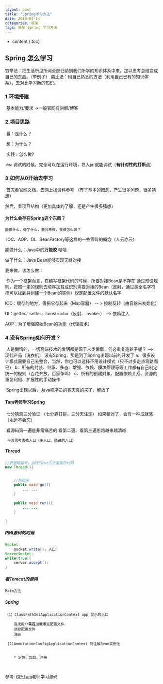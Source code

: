```yaml
---
layout: post
title: "Spring学习方法"
date: 2018-04-14
categories: 框架
tags: 框架 Spring 学习方法
---
```


* content
{:toc}

## Spring 怎么学习

穷举法：把生活所见所闻全部归纳到我们所学的知识体系中来，加以思考总结变成自己的东西。（举例子）
类比法：用自己熟悉的方法（利用自己已有的知识体系），去对比学习新的知识。



### 1.环境搭建

​	基本能力/要求 ->一般官网有讲解/博客

### 2.项目思路

​	看：是什么？

​	想：为什么？

​	实践：怎么做?

​		es: 调试的时候，完全可以在运行环境，导入jar就能调试（**有针对性的打断点**）



### 3.如何从0开始去学习

​	首先看官网文档，去网上找资料参考 （有了基本的概念，产生很多问题，很多猜想）

然后，看项目结构（更加具体的了解，还是产生很多猜想）

#### 为什么会存在Spring这个东西？

   	能做什么，做了什么，要我来做，我该怎么做？

​	IOC、AOP、DI、BeanFactory等这样的一些零碎的概念（人云亦云）

能做什么：Java中的**万能胶**  哈哈

做了什么：Java Bean能够实现无缝对接

我来做，该怎么做：

​	作为一个框架而言，在编写框架代码的时候，所要对接Bean是不存在
        通过预设规则，按照一定的规则去顺序加载或识别需要对接的Bean（反射，通过类全名字符串可以找到并创建一个Bean的实例）规定配置文件的默认名字

IOC：缓存的地方，得把它存起来（Map容器）  -- > 控制反转（由容器来初始化）

DI：getter、setter、constructor（反射、invoker）  --> 依赖注入		     

AOP：为了增强原始Bean的功能（代理技术）



### 4.没有Spring如何开发？

​	人是懒惰的，一切高端技术的发明都是源于人类懒惰，何必重复造轮子呢？ --> 现代产品（洗衣机）
  	 没有Spring，那是到了Spring出现以前的开发了
   a、很多设计模式需要自己去整合，当然，你也可以选择不用设计模式（只不过多走点弯路而已）
   b、所有的封装、继承、多态、增强、依赖、模块管理等等工作都有自己制定统一的规则（百花齐放，百家争鸣）
   c、所有的创建对象、配置依赖关系、资源的重复利用、扩展性的手动操作

​	Spring出现以后，Java程序员的春天真的来了，解放了

#### Tom老师学习Spring

​	七分猜测三分验证 （七分靠打拼，三分天注定）
         如果猜对了，会有一种成就感（永远不会忘）

​		看源码第一遍是非常痛苦的
		看第二遍、看第三遍思路越来越清晰				   

 	 带着思考去找入口（主入口、隐藏的入口）


##### Thread
```java
//要想跑起来，运行的run方法里面的代码				   
new Thread(){


    //跑起来
	public void go(){
		... ...
	}
	
	public void run(){
		... ...
	}
	
}				   
```



##### RMI源码的时候

```java
Socket:
	socket.write(); 入口
ServerSocket:     
while(true){ 
	server.accept(); 
}

```

##### 看Tomcat的源码

```Java
Main方法	
```


##### Spring

```
（1）ClassPathXmlApplicationContext app 显示的入口	

    查找用户需要加载哪些配置文件
    读取配置文件
    注册
    
 (2)AnnotationConfigApplicationContext 对注解Bean实例化


	* 定位、加载、注册	 
```



​		   

参考: [GP-Tom](https://www.gupaoedu.com/team.html)老师学习源码

​		   



​					 

